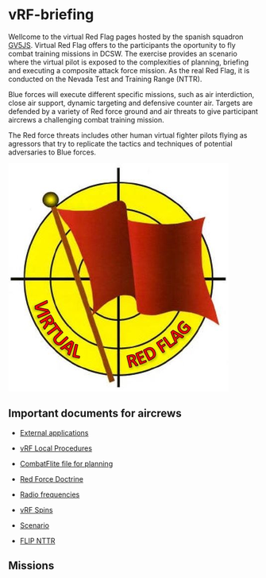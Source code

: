 # vRF-briefing
Wellcome to the virtual Red Flag pages hosted by the spanish squadron [GV5JS](http://foro.gv5js.com/). Virtual Red Flag offers to the participants the oportunity to fly combat training missions in DCSW. The exercise provides an scenario where the virtual pilot is exposed to the complexities of planning, briefing and executing a composite attack force mission. As the real Red Flag, it is conducted on the Nevada Test and Training Range (NTTR).
 

Blue forces will execute different specific missions, such as air interdiction, close air support, dynamic targeting and defensive counter air. Targets are defended by a variety of Red force ground and air threats to give participant aircrews a challenging combat training mission.

 
The Red force threats includes other human virtual fighter pilots flying as agressors that try to replicate the tactics and techniques of potential adversaries to Blue forces.

 

![](Images/LogovRF.JPG)

## Important documents for aircrews
* [External applications](./docs/external.md)

* [vRF Local Procedures](docs/LocalProcedures.md)

* [CombatFlite file for planning](./files/vRFCombatFlite.cf)

* [Red Force Doctrine](./docs/RedDoctrine.md)

* [Radio frequencies](./docs/freqs.md)

* [vRF Spins](docs/spins.md)

* [Scenario](./docs/scenario.md)

* [FLIP NTTR](http://www.476vfightergroup.com/downloads.php?do=file&id=405&act=down&actionhash=guest)

## Missions


